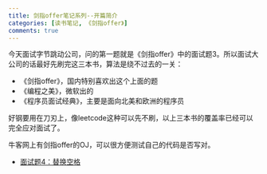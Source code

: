 ```yaml
---
title: 剑指offer笔记系列--开篇简介
categories: [读书笔记, 《剑指offer》]
comments: true
---
```


今天面试字节跳动公司，问的第一题就是《剑指offer》中的面试题3。所以面试大公司的话最好先刷完这三本书，算法是绕不过去的一关：

- 《剑指offer》，国内特别喜欢出这个上面的题
- 《编程之美》，微软出的
- 《程序员面试经典》，主要是面向北美和欧洲的程序员

好钢要用在刀刃上，像leetcode这种可以先不刷，以上三本书的覆盖率已经可以完全应对面试了。

牛客网上有剑指offer的OJ，可以很方便测试自己的代码是否写对。

- [面试题4：替换空格]()